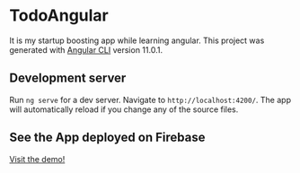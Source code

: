 # TodoAngular

It is my startup boosting app while learning angular.
This project was generated with [Angular CLI](https://github.com/angular/angular-cli) version 11.0.1.

## Development server

Run `ng serve` for a dev server. Navigate to `http://localhost:4200/`. The app will automatically reload if you change any of the source files.

## See the App deployed on Firebase

<a target="_blank" href="https://todoangular-nsd.web.app/">Visit the demo!</a>


